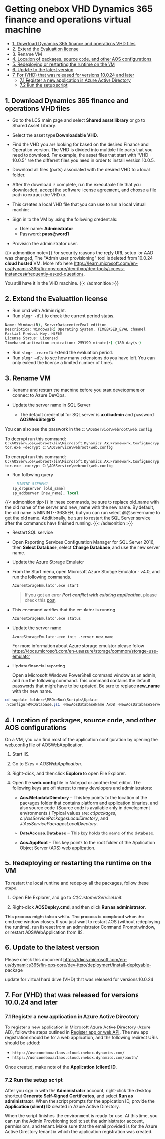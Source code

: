 # Getting onebox VHD Dynamics 365 finance and operations virtual machine


- [1. Download Dynamics 365 finance and operations VHD files](#1-download-dynamics-365-finance-and-operations-vhd-files)
- [2. Extend the Evaluattion license](#2-extend-the-evaluattion-license)
- [3. Rename VM](#3-rename-vm)
- [4. Location of packages, source code, and other AOS configurations](#4-location-of-packages-source-code-and-other-aos-configurations)
- [5. Redeploying or restarting the runtime on the VM](#5-redeploying-or-restarting-the-runtime-on-the-vm)
- [6. Update to the latest version](#6-update-to-the-latest-version)
- [7. For (VHD) that was released for versions 10.0.24 and later](#7-for-vhd-that-was-released-for-versions-10024-and-later)
  - [7.1 Register a new application in Azure Active Directory](#71-register-a-new-application-in-azure-active-directory)
  - [7.2 Run the setup script](#72-run-the-setup-script)

## 1. Download Dynamics 365 finance and operations VHD files

* Go to the LCS main page and select **Shared asset library** or go to Shared Asset Library.

* Select the asset type **Downloadable VHD**.

* Find the VHD you are looking for based on the desired Finance and Operation version. The VHD is divided into multiple file parts that you need to download. For example, the asset files that start with "VHD - 10.0.5" are the different files you need in order to install version 10.0.5.

* Download all files (parts) associated with the desired VHD to a local folder.

* After the download is complete, run the executable file that you downloaded, accept the software license agreement, and choose a file path to extract the VHD to.

* This creates a local VHD file that you can use to run a local virtual machine.

* Sign in to the VM by using the following credentials:

  * User name: **Administrator**
  * Password: **pass@word1**

* Provision the administrator user.

{{< admonition note>}}
   For security reasons the reply URL setup for AAD was changed, The "Admin user provisioning" tool is deleted from 10.0.24 **cloud hosted** VM. More info here <https://learn.microsoft.com/en-us/dynamics365/fin-ops-core/dev-itpro/dev-tools/access-instances#frequently-asked-questions>.

   You still have it in the VHD machine.
{{< /admonition >}}

## 2. Extend the Evaluattion license

* Run cmd with Admin right.
* Run `slmgr -dli` to check the current period status.

```cmd
Name: Windows(R), ServerDatacenterEval edition
Description: Windows(R) Operating System, TIMEBASED_EVAL channel
Partial Product Key: H6F8M
License Status: Licensed
Timebased activation expiration: 259199 minute(s) (180 day(s))
```

* Run `slmgr –rearm` to extend the evaluation period.
* Run `slmgr –dlv` to see how many extensions do you have left. You can only extend the license a limited number of times.

## 3. Rename VM

* Rename and restart the machine before you start development or connect to Azure DevOps.
* Update the server name in SQL Server

  * The default credential for SQL server is **axdbadmin** and password **AOSWebSite@12**
  
You can also see the passwork in the `C:\AOSService\webroot\web.config`

To decrypt run this command:
`C:\AOSService\webroot\bin\Microsoft.Dynamics.AX.Framework.ConfigEncryptor.exe -decrypt C:\AOSService\webroot\web.config`

To encrypt run this command:
`C:\AOSService\webroot\bin\Microsoft.Dynamics.AX.Framework.ConfigEncryptor.exe -encrypt C:\AOSService\webroot\web.config`

* Run following query

    ```sql
    --MININT-57EHFHJ
    sp_dropserver [old_name]
    sp_addserver [new_name], local
    ```

{{< admonition tip>}}
  In these commands, be sure to replace old_name with the old name of the server and new_name with the new name. By default, the old name is MININT-F36S5EH, but you can run select @@servername to get the old name. Additionally, be sure to restart the SQL Server service after the commands have finished running.
{{< /admonition >}}

* Restart SQL service

* Open Reporting Services Configuration Manager for SQL Server 2016, then **Select Database**, select **Change Database**, and use the new server name.

* Update the Azure Storage Emulator

* From the Start menu, open Microsoft Azure Storage Emulator - v4.0, and run the following commands.

    ```AzureStorageEmulator.exe start```

    > If you got an error **_Port conflict with existing application_**, please check this [post](../2020-04-05-azure-storage-emulator-port-conflict-with-existing-application/).

* This command verifies that the emulator is running.

    ```AzureStorageEmulator.exe status```

* Update the server name

    ```AzureStorageEmulator.exe init -server new_name```

    For more information about Azure storage emulator please follow <https://docs.microsoft.com/en-us/azure/storage/common/storage-use-emulator>

* Update financial reporting

  Open a Microsoft Windows PowerShell command window as an admin, and run the following command. This command contains the default passwords that might have to be updated. Be sure to replace **new_name** with the new name.

```powershell
cd <update folder>\MROneBox\Scripts\Update
.\ConfigureMRDatabase.ps1 -NewAosDatabaseName AxDB -NewAosDatabaseServerName new_name -NewMRDatabaseName ManagementReporter -NewAxAdminUserPassword AOSWebSite@123 -NewMRAdminUserName MRUser -NewMRAdminUserPassword MRWebSite@123 -NewMRRuntimeUserName MRUSer -NewMRRuntimeUserPassword MRWebSite@123 -NewAxMRRuntimeUserName MRUser -NewAxMRRuntimeUserPassword MRWebSite@123
```

## 4. Location of packages, source code, and other AOS configurations

On a VM, you can find most of the application configuration by opening the web.config file of AOSWebApplication.

1. Start IIS.

2. Go to _Sites > AOSWebApplication_.

3. Right-click, and then click **Explore** to open File Explorer.

4. Open the **web.config** file in Notepad or another text editor. The following keys are of interest to many developers and administrators:

    * **Aos.MetadataDirectory** – This key points to the location of the packages folder that contains platform and application binaries, and also source code. (Source code is available only in development environments.) Typical values are: _c:\packages, c:\AosServicePackagesLocalDirectory_, and _J:AosServicePackagesLocalDirectory_.

    * **DataAccess.Database** – This key holds the name of the database.

    * **Aos.AppRoot** – This key points to the root folder of the Application Object Server (AOS) web application.

## 5. Redeploying or restarting the runtime on the VM

To restart the local runtime and redeploy all the packages, follow these steps.

1. Open File Explorer, and go to _C:\CustomerServiceUnit_.

2. Right-click **AOSDeploy.cmd**, and then click **Run as administrator**.

This process might take a while. The process is completed when the cmd.exe window closes. If you just want to restart AOS (without redeploying the runtime), run iisreset from an administrator Command Prompt window, or restart AOSWebApplication from IIS.

## 6. Update to the latest version

Please check this document
<https://docs.microsoft.com/en-us/dynamics365/fin-ops-core/dev-itpro/deployment/install-deployable-package>

update for virtual hard drive (VHD) that was released for versions 10.0.24

## 7. For (VHD) that was released for versions 10.0.24 and later

### 7.1 Register a new application in Azure Active Directory

To register a new application in Microsoft Azure Active Directory (Azure AD), follow the steps outlined in [Register app or web API](https://docs.microsoft.com/en-us/azure/active-directory/develop/quickstart-register-app). The new app registration should be for a web application, and the following redirect URIs should be added:

* `https://usnconeboxax1aos.cloud.onebox.dynamics.com/`
* `https://usnconeboxax1aos.cloud.onebox.dynamics.com/oauth/`

Once created, make note of the **Application (client) ID**.

### 7.2 Run the setup script

After you sign in with the **Administrator** account, right-click the desktop shortcut **Generate Self-Signed Certificates**, and select **Run as administrator**. When the script prompts for the application ID, provide the **Application (client) ID** created in Azure Active Directory.

When the script finishes, the environment is ready for use. At this time, you can run the Admin Provisioning tool to set the administrator account, permissions, and tenant. Make sure that the email provided is for the Azure Active Directory tenant in which the application registration was created.

